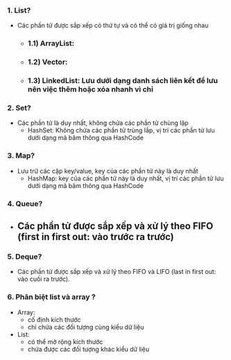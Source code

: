 ### 1. List?
- Các phần tử được sắp xếp có thứ tự và có thể có giá trị giống nhau
    - ### 1.1) ArrayList: 
    - ### 1.2) Vector:
    - ### 1.3) LinkedList: Lưu dưới dạng danh sách liên kết để lưu nên việc thêm hoặc xóa nhanh vì chỉ 

### 2. Set?
- Các phần tử là duy nhất, không chứa các phần tử chùng lặp
    - HashSet: Không chứa các phần tử trùng lắp, vị trí các phần tử lưu dưới dạng mã băm thông qua HashCode
    
### 3. Map?
- Lưu trữ các cặp key/value, key của các phần tử này là duy nhất
    - HashMap: key của các phần tử này là duy nhất, vị trí các phần tử lưu dưới dạng mã băm thông qua HashCode

### 4. Queue?
- Các phần tử được sắp xếp và xử lý theo FIFO (first in first out: vào trước ra trước)
    - 

### 5. Deque?
- Các phần tử được sắp xếp và xử lý theo FIFO và LIFO (last in first out: vào cuối ra trước).

### 6. Phân biệt list và array ?
- Array: 
    - cố định kích thước
    - chỉ chứa các đối tượng cùng kiểu dữ liệu
- List: 
    - có thể mở rộng kích thước
    - chứa được các đối tượng khác kiểu dữ liệu
